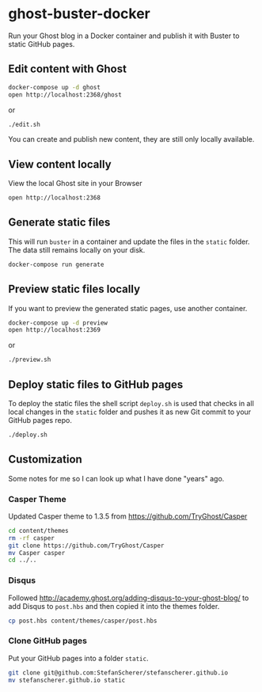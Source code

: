# ghost-buster-docker

Run your Ghost blog in a Docker container and publish it with Buster to static
GitHub pages.

## Edit content with Ghost

```bash
docker-compose up -d ghost
open http://localhost:2368/ghost
```

or

```bash
./edit.sh
```

You can create and publish new content, they are still only locally available.

## View content locally

View the local Ghost site in your Browser

```bash
open http://localhost:2368
```

## Generate static files

This will run `buster` in a container and update the files in the `static`
folder. The data still remains locally on your disk.

```bash
docker-compose run generate
```

## Preview static files locally

If you want to preview the generated static pages, use another container.

```bash
docker-compose up -d preview
open http://localhost:2369
```

or

```bash
./preview.sh
```

## Deploy static files to GitHub pages

To deploy the static files the shell script `deploy.sh` is used that checks
in all local changes in the `static` folder and pushes it as new Git commit
to your GitHub pages repo.

```bash
./deploy.sh
```

## Customization

Some notes for me so I can look up what I have done "years" ago.

### Casper Theme

Updated Casper theme to 1.3.5 from https://github.com/TryGhost/Casper

```bash
cd content/themes
rm -rf casper
git clone https://github.com/TryGhost/Casper
mv Casper casper
cd ../..
```

### Disqus

Followed http://academy.ghost.org/adding-disqus-to-your-ghost-blog/ to add
Disqus to `post.hbs` and then copied it into the themes folder.

```bash
cp post.hbs content/themes/casper/post.hbs
```

### Clone GitHub pages

Put your GitHub pages into a folder `static`.

```bash
git clone git@github.com:StefanScherer/stefanscherer.github.io
mv stefanscherer.github.io static
```
